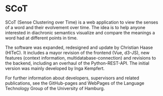 # SCoT
SCoT (Sense Clustering over Time) is a web application to view the senses of a word and their evolvement over time. The idea is to help anyone interested in diachronic semantics visualize and compare the meanings a word had at different points in time.

The software was expanded, redesigned and update by Christian Haase (HITeC). It includes a mayor revision of the frontend (Vue, d3-JS), new features (context information, multidatabase-connection) and revisions to the backend, including an overhaul of the Python-REST-API. The initial version was mainly developed by Inga Kempfert.

For further information about developers, supervisors and related publications, see the GitHub-pages and WebPages of the Language Technology Group of the University of Hamburg.
